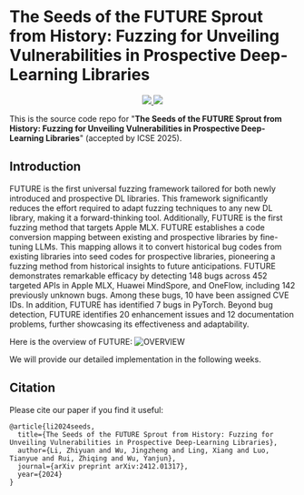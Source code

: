 # The Seeds of the FUTURE Sprout from History: Fuzzing for Unveiling Vulnerabilities in Prospective Deep-Learning Libraries


<p align="center">
    <a href="http://arxiv.org/abs/2412.01317"><img src="https://img.shields.io/badge/arXiv-2412.01317-b31b1b.svg">
    <a href="https://sourcemap.ac.cn/#/" ><img src="https://img.shields.io/badge/supported_by-Yuantu-blue?link=https%3A%2F%2Fsourcemap.ac.cn%2F%23%2F"></a>
</p>

This is the source code repo for "**The Seeds of the FUTURE Sprout from History: Fuzzing for Unveiling Vulnerabilities in Prospective Deep-Learning Libraries**" (accepted by ICSE 2025).

## Introduction
FUTURE is the first universal fuzzing framework tailored for both newly introduced and prospective DL libraries. This framework significantly reduces the effort required to adapt fuzzing techniques to any new DL library, making it a forward-thinking tool. Additionally, FUTURE is the first fuzzing method that targets Apple MLX. FUTURE establishes a code conversion mapping between existing and prospective libraries by fine-tuning LLMs. This mapping allows it to convert historical bug codes from existing libraries into seed codes for prospective libraries, pioneering a fuzzing method from historical insights to future anticipations. FUTURE demonstrates remarkable efficacy by detecting 148 bugs across 452 targeted APIs in Apple MLX, Huawei MindSpore, and OneFlow, including 142 previously unknown bugs. Among these bugs, 10 have been assigned CVE IDs. In addition, FUTURE has identified 7 bugs in PyTorch. Beyond bug detection, FUTURE identifies 20 enhancement issues and 12 documentation problems, further showcasing its effectiveness and adaptability.

Here is the overview of FUTURE: 
![OVERVIEW](https://github.com/Redmept1on/FUTURE/blob/main/overview.png)

We will provide our detailed implementation in the following weeks.

## Citation
Please cite our paper if you find it useful:
```
@article{li2024seeds,
  title={The Seeds of the FUTURE Sprout from History: Fuzzing for Unveiling Vulnerabilities in Prospective Deep-Learning Libraries},
  author={Li, Zhiyuan and Wu, Jingzheng and Ling, Xiang and Luo, Tianyue and Rui, Zhiqing and Wu, Yanjun},
  journal={arXiv preprint arXiv:2412.01317},
  year={2024}
}
```
